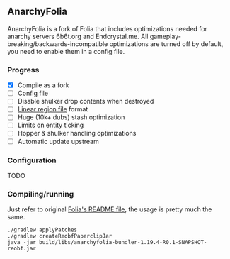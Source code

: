 ## AnarchyFolia
AnarchyFolia is a fork of Folia that includes optimizations needed for anarchy servers 6b6t.org and Endcrystal.me.
All gameplay-breaking/backwards-incompatible optimizations are turned off by default, you need to enable them in a config file.

### Progress
- [x] Compile as a fork
- [ ] Config file
- [ ] Disable shulker drop contents when destroyed
- [ ] [Linear region file](https://github.com/xymb-endcrystalme/LinearRegionFileFormatTools) format
- [ ] Huge (10k+ dubs) stash optimization
- [ ] Limits on entity ticking
- [ ] Hopper & shulker handling optimizations
- [ ] Automatic update upstream

### Configuration
TODO

### Compiling/running
Just refer to original [Folia's README file](https://github.com/PaperMC/Folia), the usage is pretty much the same.
```
./gradlew applyPatches
./gradlew createReobfPaperclipJar
java -jar build/libs/anarchyfolia-bundler-1.19.4-R0.1-SNAPSHOT-reobf.jar
```
